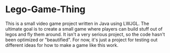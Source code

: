 # Lego-Game-Thing
This is a small video game project written in Java using LWJGL. The ultimate goal is to create a small game where players can build stuff out of legos and fly them around. It isn't a very serious project, so the code hasn't been optimized or "beautified". For now, it's just a project for testing out different ideas for how to make a game like this work. 
